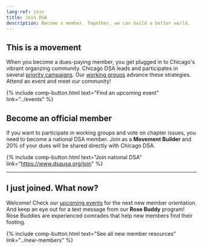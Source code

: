 ```yaml
---
lang-ref: join
title: Join DSA
description: Become a member. Together, we can build a better world.
---
```


## This is a movement

When you become a dues-paying member, you get plugged in to Chicago's vibrant organzing community. Chicago DSA leads and participates in several [priority campaigns](../campaigns). Our [working groups](../working-groups) advance these strategies. Attend an event and meet our community!

{% include comp-button.html text="Find an upcoming event" link="../events" %}

## Become an official member

If you want to participate in working groups and vote on chapter issues, you need to become a national DSA member. Join as a **Movement Builder** and 20% of your dues will be shared directly with Chicago DSA. 

{% include comp-button.html text="Join national DSA" link="https://www.dsausa.org/join" %}

----

## I just joined. What now?

Welcome! Check our [upcoming events](../events) for the next new member orientation. And keep an eye out for a text message from our **Rose Buddy** program! Rose Buddies are experienced comrades that help new members find their footing. 

{% include comp-button.html text="See all new member resources" link="../new-members" %}
